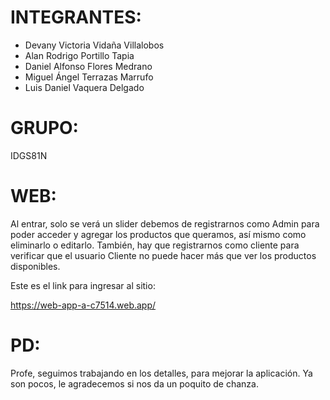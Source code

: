 # INTEGRANTES:

- Devany Victoria Vidaña Villalobos
- Alan Rodrigo Portillo Tapia
- Daniel Alfonso Flores Medrano
- Miguel Ángel Terrazas Marrufo
- Luis Daniel Vaquera Delgado

# GRUPO:

IDGS81N

# WEB:

Al entrar, solo se verá un slider debemos de registrarnos como Admin para poder acceder y agregar los productos que queramos, así mismo como eliminarlo o editarlo. 
También, hay que registrarnos como cliente para verificar que el usuario Cliente no puede hacer más que ver los productos disponibles.

Este es el link para ingresar al sitio:

https://web-app-a-c7514.web.app/

# PD:

Profe, seguimos trabajando en los detalles, para mejorar la aplicación. Ya son pocos, le agradecemos si nos da un poquito de chanza.



